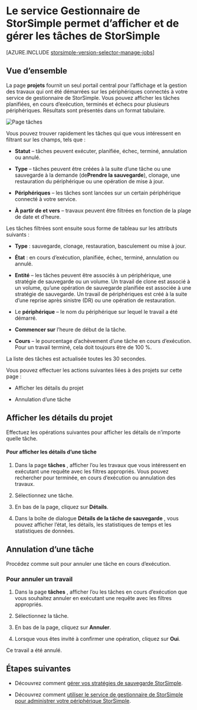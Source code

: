 <properties 
   pageTitle="Permet d’afficher et de gérer les travaux de StorSimple | Microsoft Azure"
   description="Décrit la page de travaux du service Gestionnaire de StorSimple et comment l’utiliser pour effectuer le suivi des travaux de sauvegarde planifiées, actuelles et récentes."
   services="storsimple"
   documentationCenter="NA"
   authors="alkohli"
   manager="carmonm"
   editor=""/>
<tags 
   ms.service="storsimple"
   ms.devlang="NA"
   ms.topic="article"
   ms.tgt_pltfrm="NA"
   ms.workload="TBD"
   ms.date="08/17/2016"
   ms.author="alkohli" />

# <a name="use-the-storsimple-manager-service-to-view-and-manage-storsimple-jobs"></a>Le service Gestionnaire de StorSimple permet d’afficher et de gérer les tâches de StorSimple

[AZURE.INCLUDE [storsimple-version-selector-manage-jobs](../../includes/storsimple-version-selector-manage-jobs.md)]

## <a name="overview"></a>Vue d’ensemble

La page **projets** fournit un seul portail central pour l’affichage et la gestion des travaux qui ont été démarrées sur les périphériques connectés à votre service de gestionnaire de StorSimple. Vous pouvez afficher les tâches planifiées, en cours d’exécution, terminés et échecs pour plusieurs périphériques. Résultats sont présentés dans un format tabulaire. 

![Page tâches](./media/storsimple-manage-jobs/HCS_JobsPage.png)

Vous pouvez trouver rapidement les tâches qui que vous intéressent en filtrant sur les champs, tels que :

- **Statut** – tâches peuvent exécuter, planifiée, échec, terminé, annulation ou annulé.

- **Type** – tâches peuvent être créées à la suite d’une tâche ou une sauvegarde à la demande (de**Prendre la sauvegarde**), clonage, une restauration du périphérique ou une opération de mise à jour.

- **Périphériques** – les tâches sont lancées sur un certain périphérique connecté à votre service.

- **À partir de et vers** – travaux peuvent être filtrées en fonction de la plage de date et d’heure.

Les tâches filtrées sont ensuite sous forme de tableau sur les attributs suivants :

- **Type** : sauvegarde, clonage, restauration, basculement ou mise à jour.

- **État** : en cours d’exécution, planifiée, échec, terminé, annulation ou annulé.

- **Entité** – les tâches peuvent être associés à un périphérique, une stratégie de sauvegarde ou un volume. Un travail de clone est associé à un volume, qu’une opération de sauvegarde planifiée est associée à une stratégie de sauvegarde. Un travail de périphériques est créé à la suite d’une reprise après sinistre (DR) ou une opération de restauration.

- Le **périphérique** – le nom du périphérique sur lequel le travail a été démarré.

- **Commencer sur** l’heure de début de la tâche.

- **Cours** – le pourcentage d’achèvement d’une tâche en cours d’exécution. Pour un travail terminé, cela doit toujours être de 100 %.

La liste des tâches est actualisée toutes les 30 secondes.

Vous pouvez effectuer les actions suivantes liées à des projets sur cette page :

- Afficher les détails du projet

- Annulation d’une tâche

## <a name="view-job-details"></a>Afficher les détails du projet

Effectuez les opérations suivantes pour afficher les détails de n’importe quelle tâche.

#### <a name="to-view-job-details"></a>Pour afficher les détails d’une tâche

1. Dans la page **tâches** , afficher l’ou les travaux que vous intéressent en exécutant une requête avec les filtres appropriés. Vous pouvez rechercher pour terminée, en cours d’exécution ou annulation des travaux.

2. Sélectionnez une tâche.

3. En bas de la page, cliquez sur **Détails**.

4. Dans la boîte de dialogue **Détails de la tâche de sauvegarde** , vous pouvez afficher l’état, les détails, les statistiques de temps et les statistiques de données.

## <a name="cancel-a-job"></a>Annulation d’une tâche

Procédez comme suit pour annuler une tâche en cours d’exécution.

### <a name="to-cancel-a-job"></a>Pour annuler un travail

1. Dans la page **tâches** , afficher l’ou les tâches en cours d’exécution que vous souhaitez annuler en exécutant une requête avec les filtres appropriés.

1. Sélectionnez la tâche.

1. En bas de la page, cliquez sur **Annuler**.

1. Lorsque vous êtes invité à confirmer une opération, cliquez sur **Oui**.

Ce travail a été annulé.

## <a name="next-steps"></a>Étapes suivantes

- Découvrez comment [gérer vos stratégies de sauvegarde StorSimple](storsimple-manage-backup-policies.md).

- Découvrez comment [utiliser le service de gestionnaire de StorSimple pour administrer votre périphérique StorSimple](storsimple-manager-service-administration.md).
